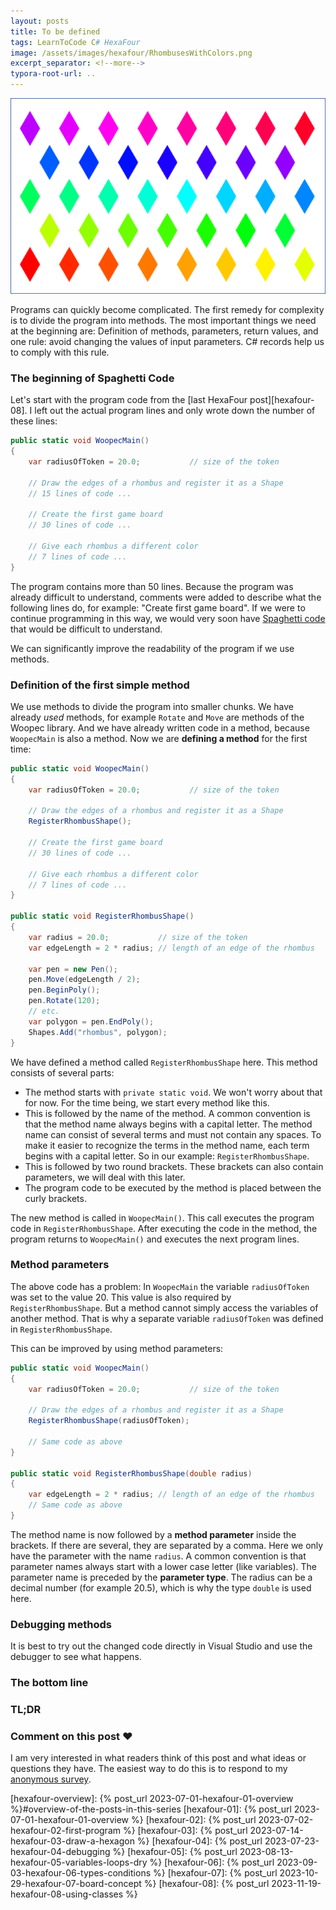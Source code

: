 ```yaml
---
layout: posts
title: To be defined
tags: LearnToCode C# HexaFour
image: /assets/images/hexafour/RhombusesWithColors.png
excerpt_separator: <!--more-->
typora-root-url: ..
---
```


<img src="/assets/images/hexafour/RhombusesWithColors.png" alt="A game board with 5 rows containing several rhombuses. Each rhombus has a different color." style="zoom:78%;" />

Programs can quickly become complicated. The first remedy for complexity is to divide the program into methods. The most important things we need at the beginning are: Definition of methods, parameters, return values, and one rule: avoid changing the values of input parameters. C# records help us to comply with this rule.

<!--more-->

### The beginning of Spaghetti Code

Let's start with the program code from the [last HexaFour post][hexafour-08]. I left out the actual program lines and only wrote down the number of these lines:

```csharp
public static void WoopecMain()
{
    var radiusOfToken = 20.0;           // size of the token

    // Draw the edges of a rhombus and register it as a Shape
    // 15 lines of code ...

    // Create the first game board
    // 30 lines of code ...
    
	// Give each rhombus a different color
    // 7 lines of code ...
}
```

The program contains more than 50 lines. Because the program was already difficult to understand, comments were added to describe what the following lines do, for example: "Create first game board". If we were to continue programming in this way, we would very soon have [Spaghetti code](https://en.wikipedia.org/wiki/Spaghetti_code) that would be difficult to understand.

We can significantly improve the readability of the program if we use methods.

### Definition of the first simple method

We use methods to divide the program into smaller chunks. We have already *used* methods, for example `Rotate` and `Move` are methods of the Woopec library. And we have already written code in a method, because `WoopecMain` is also a method. Now we are **defining a method** for the first time:

```csharp
public static void WoopecMain()
{
    var radiusOfToken = 20.0;           // size of the token
    
    // Draw the edges of a rhombus and register it as a Shape
    RegisterRhombusShape();

    // Create the first game board
    // 30 lines of code ...
    
	// Give each rhombus a different color
    // 7 lines of code ...
}

public static void RegisterRhombusShape()
{
    var radius = 20.0;           // size of the token
    var edgeLength = 2 * radius; // length of an edge of the rhombus

    var pen = new Pen();
    pen.Move(edgeLength / 2);
    pen.BeginPoly();
    pen.Rotate(120);
    // etc.
    var polygon = pen.EndPoly();
    Shapes.Add("rhombus", polygon);
}
```

We have defined a method called `RegisterRhombusShape` here. This method consists of several parts:

* The method starts with `private static void`. We won't worry about that for now. For the time being, we start every method like this.
* This is followed by the name of the method. A common convention is that the method name always begins with a capital letter. The method name can consist of several terms and must not contain any spaces. To make it easier to recognize the terms in the method name, each term begins with a capital letter. So in our example: `RegisterRhombusShape`.
* This is followed by two round brackets. These brackets can also contain parameters, we will deal with this later.
* The program code to be executed by the method is placed between the curly brackets. 

The new method is called in `WoopecMain()`. This call executes the program code in `RegisterRhombusShape`. After executing the code in the method, the program returns to `WoopecMain()` and executes the next program lines.

### Method parameters

The above code has a problem: In `WoopecMain` the variable `radiusOfToken` was set to the value 20. This value is also required by `RegisterRhombusShape`. But a method cannot simply access the variables of another method. That is why a separate variable `radiusOfToken` was defined in `RegisterRhombusShape`.

This can be improved by using method parameters:

```csharp
public static void WoopecMain()
{
    var radiusOfToken = 20.0;           // size of the token
    
    // Draw the edges of a rhombus and register it as a Shape
    RegisterRhombusShape(radiusOfToken);

    // Same code as above
}

public static void RegisterRhombusShape(double radius)
{
    var edgeLength = 2 * radius; // length of an edge of the rhombus
	// Same code as above
}
```

The method name is now followed by a **method parameter** inside the brackets. If there are several, they are separated by a comma. Here we only have the parameter with the name `radius`.  A common convention is that parameter names always start with a lower case letter (like variables). The parameter name is preceded by the **parameter type**. The radius can be a decimal number (for example 20.5), which is why the type `double` is used here.

### Debugging methods

It is best to try out the changed code directly in Visual Studio and use the debugger to see what happens.




### The bottom line


### TL;DR


### Comment on this post ❤️

I am very interested in what readers think of this post and what ideas or questions they have. The easiest way to do this is to respond to my [anonymous survey](https://forms.office.com/r/1QnnmuUJHU).

[hexafour-overview]: {% post_url 2023-07-01-hexafour-01-overview %}#overview-of-the-posts-in-this-series
[hexafour-01]: {% post_url 2023-07-01-hexafour-01-overview %}
[hexafour-02]: {% post_url 2023-07-02-hexafour-02-first-program %}
[hexafour-03]: {% post_url 2023-07-14-hexafour-03-draw-a-hexagon %}
[hexafour-04]: {% post_url 2023-07-23-hexafour-04-debugging %}
[hexafour-05]: {% post_url 2023-08-13-hexafour-05-variables-loops-dry %}
[hexafour-06]: {% post_url 2023-09-03-hexafour-06-types-conditions %}
[hexafour-07]: {% post_url 2023-10-29-hexafour-07-board-concept %}
[hexafour-08]: {% post_url 2023-11-19-hexafour-08-using-classes %}



[WoopecDocsMainClasses]: https://frank.woopec.net/woopec_docs/MainClasses.html

